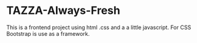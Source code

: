 # TAZZA-Always-Fresh
This is a frontend project using html .css and a a little javascript. For CSS Bootstrap is use as a framework.
